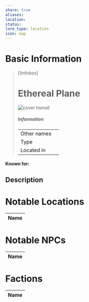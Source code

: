```yaml
---
share: true
aliases: 
location: 
status: 
lore_type: location
icon: map
---
```

# Basic Information
> [!infobox]
> # Ethereal Plane
> ![cover hsmall](insertimage.png)
> ##### Information
> |   |  |
> | ---- | ---- |
> | Other names | |
> | Type | 
> | Located in | |
#### Known for:
## Description
# Notable Locations
| Name |
| ---- |

# Notable NPCs
| Name |
| ---- |

# Factions
| Name |
| ---- |
